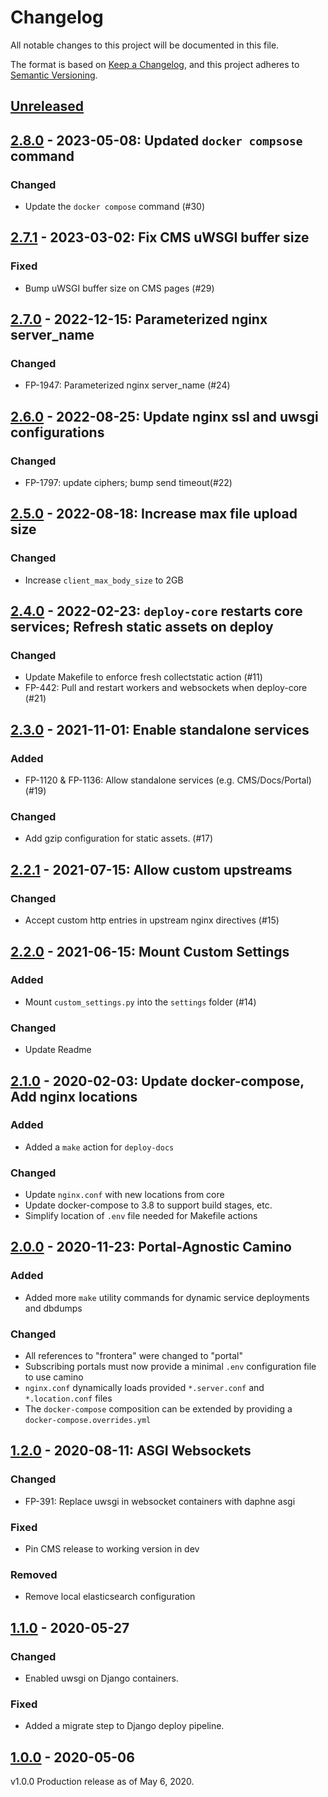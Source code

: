 # Changelog

All notable changes to this project will be documented in this file.

The format is based on [Keep a Changelog](https://keepachangelog.com/en/1.0.0/),
and this project adheres to [Semantic Versioning](https://semver.org/spec/v2.0.0.html).

## [Unreleased]


## [2.8.0] - 2023-05-08: Updated `docker compsose` command

### Changed

- Update the `docker compose` command (#30)

## [2.7.1] - 2023-03-02: Fix CMS uWSGI buffer size

### Fixed

- Bump uWSGI buffer size on CMS pages (#29)

## [2.7.0] - 2022-12-15: Parameterized nginx server_name

### Changed

- FP-1947: Parameterized nginx server_name (#24)

## [2.6.0] - 2022-08-25: Update nginx ssl and uwsgi configurations

### Changed

- FP-1797: update ciphers; bump send timeout(#22)

## [2.5.0] - 2022-08-18: Increase max file upload size

### Changed

- Increase `client_max_body_size` to 2GB

## [2.4.0] - 2022-02-23: `deploy-core` restarts core services; Refresh static assets on deploy

### Changed

- Update Makefile to enforce fresh collectstatic action (#11)
- FP-442: Pull and restart workers and websockets when deploy-core (#21)

## [2.3.0] - 2021-11-01: Enable standalone services

### Added

- FP-1120 & FP-1136: Allow standalone services (e.g. CMS/Docs/Portal) (#19)

### Changed

- Add gzip configuration for static assets. (#17)

## [2.2.1] - 2021-07-15: Allow custom upstreams

### Changed

- Accept custom http entries in upstream nginx directives (#15)

## [2.2.0] - 2021-06-15: Mount Custom Settings

### Added

- Mount `custom_settings.py` into the `settings` folder (#14)

### Changed

- Update Readme

## [2.1.0] - 2020-02-03: Update docker-compose, Add nginx locations

### Added
- Added a `make` action for `deploy-docs`

### Changed
- Update `nginx.conf` with new locations from core
- Update docker-compose to 3.8 to support build stages, etc.
- Simplify location of `.env` file needed for Makefile actions

## [2.0.0] - 2020-11-23: Portal-Agnostic Camino

### Added
- Added more `make` utility commands for dynamic service deployments and dbdumps

### Changed
- All references to "frontera" were changed to "portal"
- Subscribing portals must now provide a minimal `.env` configuration file to use camino
- `nginx.conf` dynamically loads provided `*.server.conf` and `*.location.conf` files
- The `docker-compose` composition can be extended by providing a `docker-compose.overrides.yml`

## [1.2.0] - 2020-08-11: ASGI Websockets
### Changed
- FP-391: Replace uwsgi in websocket containers with daphne asgi

### Fixed
- Pin CMS release to working version in dev

### Removed
- Remove local elasticsearch configuration

## [1.1.0] - 2020-05-27
### Changed
- Enabled uwsgi on Django containers.

### Fixed
- Added a migrate step to Django deploy pipeline.

## [1.0.0] - 2020-05-06
v1.0.0 Production release as of May 6, 2020.

[unreleased]: https://github.com/TACC/Camino/compare/v2.8.0...HEAD
[2.8.0]: https://github.com/TACC/Camino/releases/tag/v2.8.0
[2.7.1]: https://github.com/TACC/Camino/releases/tag/v2.7.1
[2.7.0]: https://github.com/TACC/Camino/releases/tag/v2.7.0
[2.6.0]: https://github.com/TACC/Camino/releases/tag/v2.6.0
[2.5.0]: https://github.com/TACC/Camino/releases/tag/v2.5.0
[2.4.0]: https://github.com/TACC/Camino/releases/tag/v2.4.0
[2.3.0]: https://github.com/TACC/Camino/releases/tag/v2.3.0
[2.2.1]: https://github.com/TACC/Camino/releases/tag/v2.2.1
[2.2.0]: https://github.com/TACC/Camino/releases/tag/v2.2.0
[2.1.0]: https://github.com/TACC/Camino/releases/tag/v2.1.0
[2.0.0]: https://github.com/TACC/Camino/releases/tag/v2.0.0
[1.2.0]: https://github.com/TACC/Camino/releases/tag/v1.2.0
[1.1.0]: https://github.com/TACC/Camino/releases/tag/v1.1.0
[1.0.0]: https://github.com/TACC/Camino/releases/tag/v1.0.0
